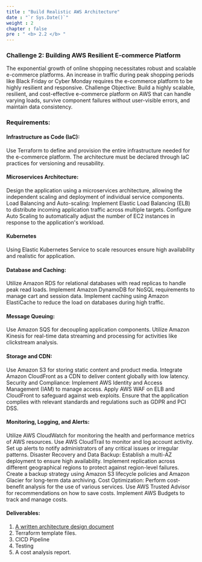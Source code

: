 ```yaml
---
title : "Build Realistic AWS Architecture"
date : "`r Sys.Date()`"
weight : 2
chapter : false
pre : " <b> 2.2 </b> "
---
```



### Challenge 2: Building AWS Resilient E-commerce Platform

The exponential growth of online shopping necessitates robust and scalable e-commerce platforms. An increase in traffic during peak shopping periods like Black Friday or Cyber Monday requires the e-commerce platform to be highly resilient and responsive. Challenge Objective: Build a highly scalable, resilient, and cost-effective e-commerce platform on AWS that can handle varying loads, survive component failures without user-visible errors, and maintain data consistency.

### Requirements:

#### Infrastructure as Code (IaC): 
Use Terraform to define and provision the entire infrastructure needed for the e-commerce platform. The architecture must be declared through IaC practices for versioning and reusability. 
#### Microservices Architecture: 
Design the application using a microservices architecture, allowing the independent scaling and deployment of individual service components.
Load Balancing and Auto-scaling: Implement Elastic Load Balancing (ELB) to distribute incoming application traffic across multiple targets. Configure Auto Scaling to automatically adjust the number of EC2 instances in response to the application's workload.
#### Kubernetes
Using Elastic Kubernetes Service to scale resources ensure high availability and realistic for application.

#### Database and Caching:

Utilize Amazon RDS for relational databases with read replicas to handle peak read loads. Implement Amazon DynamoDB for NoSQL requirements to manage cart and session data. Implement caching using Amazon ElastiCache to reduce the load on databases during high traffic. 
#### Message Queuing:
Use Amazon SQS for decoupling application components. Utilize Amazon Kinesis for real-time data streaming and processing for activities like clickstream analysis. 

#### Storage and CDN:
Use Amazon S3 for storing static content and product media. Integrate Amazon CloudFront as a CDN to deliver content globally with low latency. Security and Compliance: Implement AWS Identity and Access Management (IAM) to manage access. Apply AWS WAF on ELB and CloudFront to safeguard against web exploits. Ensure that the application complies with relevant standards and regulations such as GDPR and PCI DSS.

#### Monitoring, Logging, and Alerts: 
Utilize AWS CloudWatch for monitoring the health and performance metrics of AWS resources. Use AWS CloudTrail to monitor and log account activity. Set up alerts to notify administrators of any critical issues or irregular patterns. Disaster Recovery and Data Backup: Establish a multi-AZ deployment to ensure high availability. Implement replication across different geographical regions to protect against region-level failures. Create a backup strategy using Amazon S3 lifecycle policies and Amazon Glacier for long-term data archiving. Cost Optimization: Perform cost-benefit analysis for the use of various services. Use AWS Trusted Advisor for recommendations on how to save costs. Implement AWS Budgets to track and manage costs.

#### Deliverables:

1. [A written architecture design document](2.2.1.architecture-design-document/)
2. Terraform template files.
3. CICD Pipeline
4. Testing
5. A cost analysis report.
